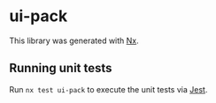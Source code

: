 # ui-pack

This library was generated with [Nx](https://nx.dev).

## Running unit tests

Run `nx test ui-pack` to execute the unit tests via [Jest](https://jestjs.io).
